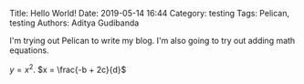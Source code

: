 Title: Hello World!
Date: 2019-05-14 16:44
Category: testing
Tags: Pelican, testing
Authors: Aditya Gudibanda




I'm trying out Pelican to write my blog. I'm also going to try out adding math equations.


$y = x^2$. $x = \frac{-b + 2c}{d}$

